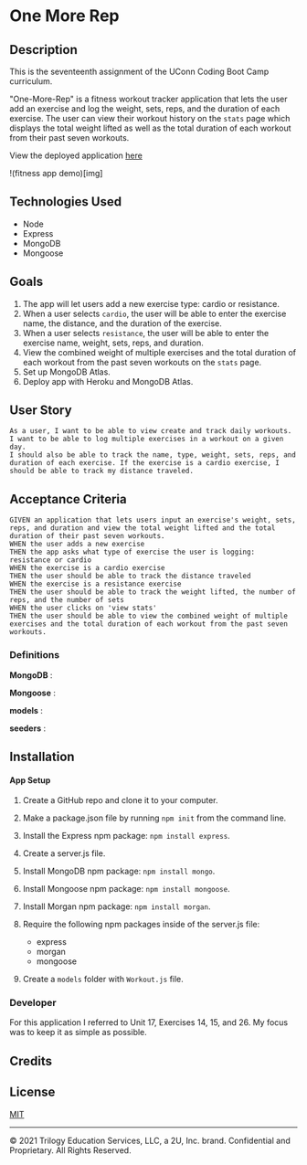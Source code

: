 # One More Rep

## Description

This is the seventeenth assignment of the UConn Coding Boot Camp curriculum.

"One-More-Rep" is a fitness workout tracker application that lets the user add an exercise and log the weight, sets, reps, and the duration of each exercise. The user can view their workout history on the `stats` page which displays the total weight lifted as well as the total duration of each workout from their past seven workouts.

View the deployed application [here](link)

!(fitness app demo)[img]

## Technologies Used

- Node
- Express
- MongoDB
- Mongoose

## Goals

1. The app will let users add a new exercise type: cardio or resistance.
2. When a user selects `cardio`, the user will be able to enter the exercise name, the distance, and the duration of the exercise.
3. When a user selects `resistance`, the user will be able to enter the exercise name, weight, sets, reps, and duration.
4. View the combined weight of multiple exercises and the total duration of each workout from the past seven workouts on the `stats` page.
5. Set up MongoDB Atlas.
6. Deploy app with Heroku and MongoDB Atlas.

## User Story

```
As a user, I want to be able to view create and track daily workouts.
I want to be able to log multiple exercises in a workout on a given day.
I should also be able to track the name, type, weight, sets, reps, and duration of each exercise. If the exercise is a cardio exercise, I should be able to track my distance traveled.
```

## Acceptance Criteria

```
GIVEN an application that lets users input an exercise's weight, sets, reps, and duration and view the total weight lifted and the total duration of their past seven workouts.
WHEN the user adds a new exercise
THEN the app asks what type of exercise the user is logging: resistance or cardio
WHEN the exercise is a cardio exercise
THEN the user should be able to track the distance traveled
WHEN the exercise is a resistance exercise
THEN the user should be able to track the weight lifted, the number of reps, and the number of sets
WHEN the user clicks on 'view stats'
THEN the user should be able to view the combined weight of multiple exercises and the total duration of each workout from the past seven workouts.

```

### Definitions

**MongoDB**
:

**Mongoose**
:

**models**
:

**seeders**
:

## Installation

#### App Setup

1. Create a GitHub repo and clone it to your computer.

2. Make a package.json file by running `npm init` from the command line.

3. Install the Express npm package: `npm install express`.

4. Create a server.js file.

5. Install MongoDB npm package: `npm install mongo`.

6. Install Mongoose npm package: `npm install mongoose`.

7. Install Morgan npm package: `npm install morgan`.

8. Require the following npm packages inside of the server.js file:

   - express
   - morgan
   - mongoose

9. Create a `models` folder with `Workout.js` file.

### Developer

For this application I referred to Unit 17, Exercises 14, 15, and 26. My focus was to keep it as simple as possible.

## Credits

## License

[MIT](MITLicense.txt)

---

© 2021 Trilogy Education Services, LLC, a 2U, Inc. brand. Confidential and Proprietary. All Rights Reserved.
